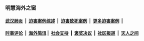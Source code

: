 
### 明慧海外之窗

####  [武汉肺炎](indexes/365.md?t=03211600) &nbsp;|&nbsp;  [迫害案例综述](indexes/328.md?t=03211600) &nbsp;|&nbsp; [迫害致死案例](indexes/277.md?t=03211600)  &nbsp;|&nbsp; [更多迫害案例](indexes/81.md?t=03211600)  &nbsp;|&nbsp; 
####  [时事评论](indexes/19.md?t=03211600) &nbsp;|&nbsp; [海外简讯](indexes/245.md?t=03211600)&nbsp;|&nbsp;  [社会支持](indexes/140.md?t=03211600) &nbsp;|&nbsp; [褒奖决议](indexes/282.md?t=03211600) &nbsp;|&nbsp; [社区报道](indexes/91.md?t=03211600)  &nbsp;|&nbsp; [天人之间](indexes/78.md?t=03211600) 

